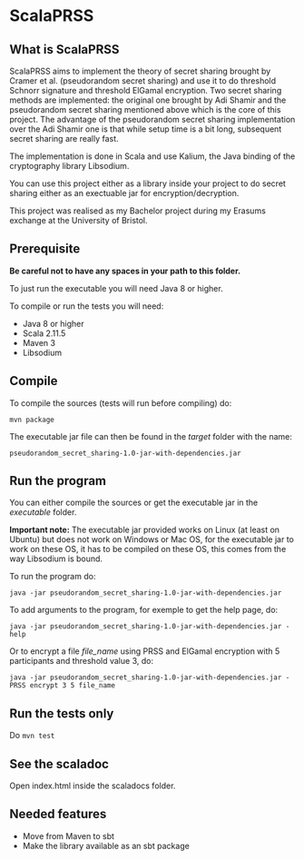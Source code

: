 # ScalaPRSS

## What is ScalaPRSS
ScalaPRSS aims to implement the theory of secret sharing brought by Cramer et al. (pseudorandom secret sharing) and use it to do threshold Schnorr signature and threshold ElGamal encryption. Two secret sharing methods are implemented: the original one brought by Adi Shamir and the pseudorandom secret sharing mentioned above which is the core of this project. The advantage of the pseudorandom secret sharing implementation over the Adi Shamir one is that while setup time is a bit long, subsequent secret sharing are really fast.

The implementation is done in Scala and use Kalium, the Java binding of the cryptography library Libsodium.

You can use this project either as a library inside your project to do secret sharing either as an exectuable jar for encryption/decryption.

This project was realised as my Bachelor project during my Erasums exchange at the University of Bristol.

## Prerequisite

**Be careful not to have any spaces in your path to this folder.**

To just run the executable you will need Java 8 or higher.

To compile or run the tests you will need:

* Java 8 or higher
* Scala 2.11.5
* Maven 3
* Libsodium

## Compile
To compile the sources (tests will run before compiling) do:

`mvn package`

The executable jar file can then be found in the *target* folder with the name:

`pseudorandom_secret_sharing-1.0-jar-with-dependencies.jar`

## Run the program
You can either compile the sources or get the executable jar in the *executable* folder. 

**Important note:** The executable jar provided works on Linux (at least on Ubuntu) but does not work on Windows or Mac OS, for the executable jar to work on these OS, it has to be compiled on these OS, this comes from the way Libsodium is bound.

To run the program do:

`java -jar pseudorandom_secret_sharing-1.0-jar-with-dependencies.jar`

To add arguments to the program, for exemple to get the help page, do:

`java -jar pseudorandom_secret_sharing-1.0-jar-with-dependencies.jar -help`

Or to encrypt a file *file_name* using PRSS and ElGamal encryption with 5 participants and threshold value 3, do:

`java -jar pseudorandom_secret_sharing-1.0-jar-with-dependencies.jar -PRSS encrypt 3 5 file_name`
## Run the tests only
Do `mvn test`

## See the scaladoc
Open index.html inside the scaladocs folder.

## Needed features
* Move from Maven to sbt
* Make the library available as an sbt package